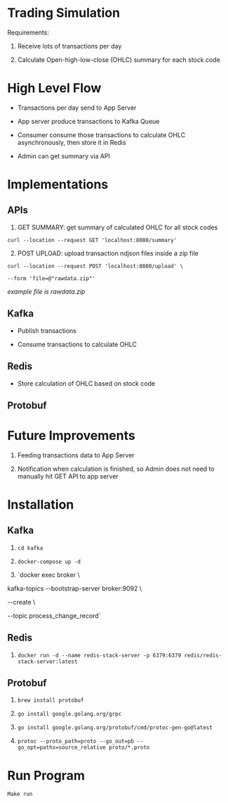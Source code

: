 
# Trading Simulation

  

Requirements:

1. Receive lots of transactions per day

2. Calculate Open-high-low-close (OHLC) summary for each stock code

  

# High Level Flow

- Transactions per day send to App Server

- App server produce transactions to Kafka Queue

- Consumer consume those transactions to calculate OHLC asynchronously, then store it in Redis

- Admin can get summary via API

  

# Implementations

## APIs

1. GET SUMMARY: get summary of calculated OHLC for all stock codes

```
curl --location --request GET 'localhost:8080/summary'
```

2. POST UPLOAD: upload transaction ndjson files inside a zip file

```
curl --location --request POST 'localhost:8080/upload' \

--form 'file=@"rawdata.zip"'
```

*example file is rawdata.zip*

## Kafka

- Publish transactions

- Consume transactions to calculate OHLC

  

## Redis

- Store calculation of OHLC based on stock code

  

## Protobuf

  

# Future Improvements

1. Feeding transactions data to App Server

2. Notification when calculation is finished, so Admin does not need to manually hit GET API to app server

  

# Installation

  

## Kafka

1. `cd kafka`

2. `docker-compose up -d`

3. `docker exec broker \

kafka-topics --bootstrap-server broker:9092 \

--create \

--topic process_change_record`

  

## Redis

1. `docker run -d --name redis-stack-server -p 6379:6379 redis/redis-stack-server:latest`

  

## Protobuf

1. `brew install protobuf`

2. `go install google.golang.org/grpc`

3. `go install google.golang.org/protobuf/cmd/protoc-gen-go@latest`

4. `protoc --proto_path=proto --go_out=pb --go_opt=paths=source_relative proto/*.proto`

# Run Program
`Make run`